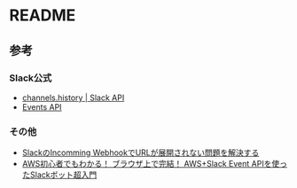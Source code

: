 # README

## 参考
### Slack公式
- [channels.history | Slack API](https://api.slack.com/methods/channels.history)
- [Events API](https://api.slack.com/events-api#event_type_structure)

### その他
- [SlackのIncomming WebhookでURLが展開されない問題を解決する](https://funet.work/blog/146)
- [AWS初心者でもわかる！ ブラウザ上で完結！ AWS+Slack Event APIを使ったSlackボット超入門](https://qiita.com/mido_app/items/fcbbdb2bcce3edf0d3f5)